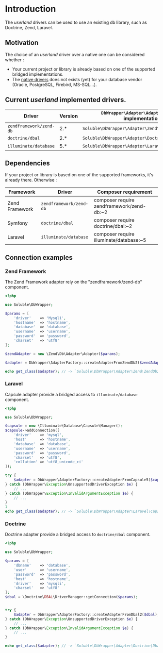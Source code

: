 # Introduction

The *userland* drivers can be used to use an existing db library, such as Doctrine, Zend, Laravel.


## Motivation

The choice of an *userland* driver over a native one can be considered whether :

 - Your current project or library is already based on one of the supported bridged implementations.
 - The [native drivers](./native-drivers.md) does not exists (yet) for your database vendor (Oracle, PostgreSQL, Firebird, MS-SQL...).

 
## Current *userland* implemented drivers.

| Driver                   | Version | `DbWrapper\Adapter\AdapterInterface` implementations   |
|--------------------------|---------|--------------------------------------------------------|
| `zendframework/zend-db`  |     2.* | `Soluble\DbWrapper\Adapter\Zend\ZendDb2Adapter`        |
| `doctrine/dbal`          |     2.* | `Soluble\DbWrapper\Adapter\Doctrine\Dbal2Adapter`      |
| `illuminate/database`    |     5.* | `Soluble\DbWrapper\Adapter\Laravel\Capsule5Adapter`    |


## Dependencies

If your project or library is based on one of the supported frameworks, it's already there. Otherwise :

| Framework      | Driver                   | Composer requirement                                 |
|----------------|--------------------------|------------------------------------------------------|
| Zend Framework | `zendframework/zend-db`  | composer require zendframework/zend-db:~2            |
| Symfony        | `doctrine/dbal`          | composer require doctrine/dbal:~2                    |
| Laravel        | `illuminate/database`    | composer require illuminate/database:~5              |


## Connection examples

### Zend Framework 

The Zend Framework adapter rely on the "zendframework/zend-db" component.

```php
<?php

use Soluble\DbWrapper;

$params = [
    'driver'    => 'Mysqli',
    'hostname'  => 'hostname',
    'database'  => 'database',
    'username'  => 'username',
    'password'  => 'password',
    'charset'   => 'utf8'
];

$zendAdapter = new \Zend\Db\Adapter\Adapter($params);

$adapter = DbWrapper\AdapterFactory::createAdapterFromZendDb2($zendAdapter);

echo get_class($adapter); // -> `Soluble\DbWrapper\Adapter\Zend\ZendDb2Adapter`

```

### Laravel 

Capsule adapter provide a bridged access to `illuminate/database` component.

```php
<?php

use Soluble\DbWrapper;

$capsule = new \Illuminate\Database\Capsule\Manager();        
$capsule->addConnection([
    'driver'    => 'mysql',
    'host'      => 'hostname',
    'database'  => 'database',
    'username'  => 'username',
    'password'  => 'password',
    'charset'   => 'utf8',
    'collation' => 'utf8_unicode_ci'
]);

try {
    $adapter = DbWrapper\AdapterFactory::createAdapterFromCapsule5($capsule);
} catch (DbWrapper\Exception\UnsupportedDriverException $e) {
    // ...
} catch (DbWrapper\Exception\InvalidArgumentException $e) {
    // ...
}
1
echo get_class($adapter); // -> `Soluble\DbWrapper\Adapter\Laravel\Capsule5Adapter`

```

### Doctrine

Doctrine adapter provide a bridged access to `doctrine/dbal` component.

```php
<?php

use Soluble\DbWrapper;

$params = [
    'dbname'    => 'database',
    'user'      => 'username',
    'password'  => 'password',
    'host'      => 'hostname',
    'driver'    => 'mysqli',
    'charset'   => 'utf8'
];
$dbal = \Doctrine\DBAL\DriverManager::getConnection($params);  


try {
    $adapter = DbWrapper\AdapterFactory::createAdapterFromDbal2($dbal);
} catch (DbWrapper\Exception\UnsupportedDriverException $e) {
    // ...
} catch (DbWrapper\Exception\InvalidArgumentException $e) {
    // ...
}

echo get_class($adapter); // -> `Soluble\DbWrapper\Adapter\Doctrine\Dbal2Adapter`

```